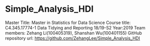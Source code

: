 # Simple_Analysis_HDI
Master Title: Master in Statistics for Data Science
Course title: C4.345.17774-1 Data Tidying and Reporting 18/19-S2
Year:2019
Team members: Zehang Li(100405319), Shanshan Wu(100401155)
GitHub repository url: https://github.com/ZehangLee/Simple_Analysis_HDI

